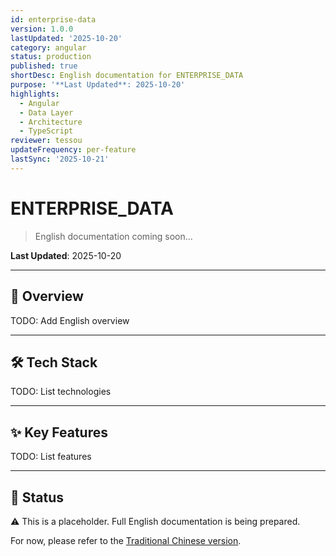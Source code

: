 ```yaml
---
id: enterprise-data
version: 1.0.0
lastUpdated: '2025-10-20'
category: angular
status: production
published: true
shortDesc: English documentation for ENTERPRISE_DATA
purpose: '**Last Updated**: 2025-10-20'
highlights:
  - Angular
  - Data Layer
  - Architecture
  - TypeScript
reviewer: tessou
updateFrequency: per-feature
lastSync: '2025-10-21'
---
```


# ENTERPRISE_DATA

> English documentation coming soon...

**Last Updated**: 2025-10-20

---

## 🎯 Overview

TODO: Add English overview

---

## 🛠️ Tech Stack

TODO: List technologies

---

## ✨ Key Features

TODO: List features

---

## 📝 Status

⚠️ This is a placeholder. Full English documentation is being prepared.

For now, please refer to the [Traditional Chinese version](../zh-TW/ENTERPRISE_DATA.md).
